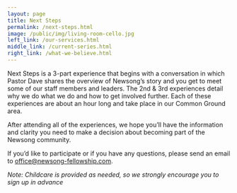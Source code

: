 ```yaml
---
layout: page
title: Next Steps
permalink: /next-steps.html
image: /public/img/living-room-cello.jpg
left_link: /our-services.html
middle_link: /current-series.html
right_link: /what-we-believe.html
---
```


Next Steps is a 3-part experience that begins with a conversation in which Pastor Dave shares the overview of Newsong’s story and you get to meet some of our staff members and leaders. The 2nd &amp; 3rd experiences detail why we do what we do and how to get involved further. Each of these experiences are about an hour long and take place in our Common Ground area.

After attending all of the experiences, we hope you’ll have the information and clarity you need to make a decision about becoming part of the Newsong community.

If you’d like to participate or if you have any questions, please send an email to <a href="mailto:office@newsong-fellowship.com?subject=Next%20Steps%20Class">office@newsong-fellowship.com</a>.

<em>Note: Childcare is provided as needed, so we strongly encourage you to sign up in advance</em>
